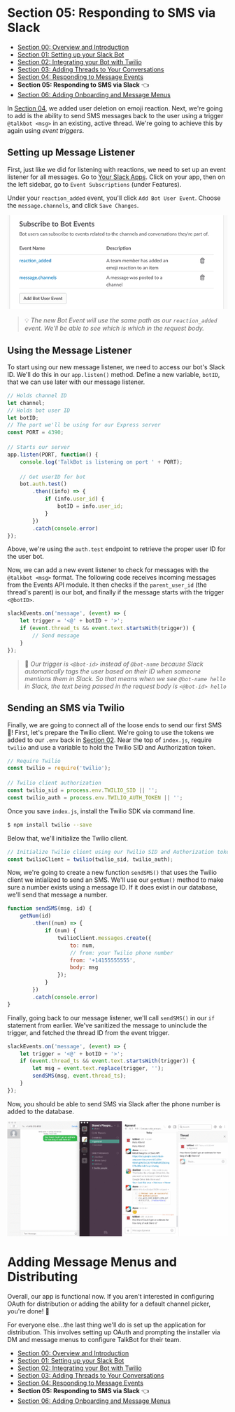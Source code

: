 # Section 05: Responding to SMS via Slack

* [Section 00: Overview and Introduction](../README.md)
* [Section 01: Setting up your Slack Bot](section-01.md)
* [Section 02: Integrating your Bot with Twilio](section-02.md) 
* [Section 03: Adding Threads to Your Conversations](section-03.md)
* [Section 04: Responding to Message Events](section-04.md) 
* **Section 05: Responding to SMS via Slack** 👈
* [Section 06: Adding Onboarding and Message Menus](section-06.md)

In [Section 04](section-04.md), we added user deletion on emoji reaction. Next, we're going to add is the ability to send SMS messages back to the user using a trigger `@talkbot <msg>` in an existing, active thread. We're going to achieve this by again using *event triggers*.

## Setting up Message Listener
First, just like we did for listening with reactions, we need to set up an event listener for all messages. Go to [Your Slack Apps](https://api.slack.com/apps). Click on your app, then on the left sidebar, go to `Event Subscriptions` (under Features).

Under your `reaction_added` event, you'll click `Add Bot User Event`. Choose the `message.channels`, and click `Save Changes`.

![Add message event listener](img/slack-event-subscriptions-2.png)

> 💡 *The new Bot Event will use the same path as our `reaction_added` event. We'll be able to see which is which in the request body.*

## Using the Message Listener
To start using our new message listener, we need to access our bot's Slack ID. We'll do this in our `app.listen()` method. Define a new variable, `botID`, that we can use later with our message listener. 

```js
// Holds channel ID
let channel;
// Holds bot user ID
let botID;
// The port we'll be using for our Express server
const PORT = 4390;

// Starts our server
app.listen(PORT, function() {
	console.log('TalkBot is listening on port ' + PORT);

	// Get userID for bot
	bot.auth.test()
		.then((info) => {
			if (info.user_id) {
				botID = info.user_id;
			}
		})
		.catch(console.error)
});
```

Above, we're using the `auth.test` endpoint to retrieve the proper user ID for the user bot.

Now, we can add a new event listener to check for messages with the `@talkbot <msg>` format. The following code receives incoming messages from the Events API module. It then checks if the `parent_user_id` (the thread's parent) is our bot, and finally if the message starts with the trigger `<@botID>`. 

```js
slackEvents.on('message', (event) => {
	let trigger = '<@' + botID + '>';
	if (event.thread_ts && event.text.startsWith(trigger)) {
		// Send message
	}
});
```

> 🔑 *Our trigger is `<@bot-id>` instead of `@bot-name` because Slack automatically tags the user based on their ID when someone mentions them in Slack. So that means when we see `@bot-name hello` in Slack, the text being passed in the request body is `<@bot-id> hello`*

## Sending an SMS via Twilio
Finally, we are going to connect all of the loose ends to send our first SMS 📱! First, let's prepare the Twilio client. We're going to use the tokens we added to our `.env` back in [Section 02](section-02.md). Near the top of `index.js`, require `twilio` and use a variable to hold the Twilio SID and Authorization token.

```js
// Require Twilio
const twilio = require('twilio');

// Twilio client authorization
const twilio_sid = process.env.TWILIO_SID || '';
const twilio_auth = process.env.TWILIO_AUTH_TOKEN || '';
```

Once you save `index.js`, install the Twilio SDK via command line.

```sh
$ npm install twilio --save
```

Below that, we'll initialize the Twilio client.


```js
// Initialize Twilio client using our Twilio SID and Authorization token
const twilioClient = twilio(twilio_sid, twilio_auth);
```

Now, we're going to create a new function `sendSMS()` that uses the Twilio client we intialized to send an SMS. We'll use our `getNum()` method to make sure a number exists using a message ID. If it does exist in our database, we'll send that message a number.

```js
function sendSMS(msg, id) { 
	getNum(id)
		.then((num) => {
			if (num) {
				twilioClient.messages.create({
					to: num,
					// from: your Twilio phone number
					from: '+14155555555',
					body: msg
				});
			}
		})
		.catch(console.error)
}
```

Finally, going back to our message listener, we'll call `sendSMS()` in our `if` statement from earlier. We've sanitized the message to uninclude the trigger, and fetched the thread ID from the event trigger.

```js
slackEvents.on('message', (event) => {
	let trigger = '<@' + botID + '>';
	if (event.thread_ts && event.text.startsWith(trigger)) {
		let msg = event.text.replace(trigger, '');
		sendSMS(msg, event.thread_ts);
	}
});
```

Now, you should be able to send SMS via Slack after the phone number is added to the database.

![SMS using Slack](img/sms-via-slack.gif)

# Adding Message Menus and Distributing
Overall, our app is functional now. If you aren't interested in configuring OAuth for distribution or adding the ability for a default channel picker, you're done! 🎉

For everyone else...the last thing we'll do is set up the application for distribution. This involves setting up OAuth and prompting the installer via DM and message menus to configure TalkBot for their team.

* [Section 00: Overview and Introduction](../README.md)
* [Section 01: Setting up your Slack Bot](section-01.md)
* [Section 02: Integrating your Bot with Twilio](section-02.md) 
* [Section 03: Adding Threads to Your Conversations](section-03.md)
* [Section 04: Responding to Message Events](section-04.md) 
* **Section 05: Responding to SMS via Slack** 👈
* [Section 06: Adding Onboarding and Message Menus](section-06.md)